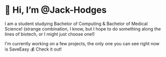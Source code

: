 # 👋 Hi, I’m @Jack-Hodges

I am a student studying Bachelor of Computing & Bachelor of Medical Science! (strange combination, I know, but I hope to do something along the lines of biotech, or I might just choose one!)

I'm currently working on a few projects, the only one you can see right now is SaveEasy 💰 Check it out!

<!---
Jack-Hodges/Jack-Hodges is a ✨ special ✨ repository because its `README.md` (this file) appears on your GitHub profile.
You can click the Preview link to take a look at your changes.
--->

